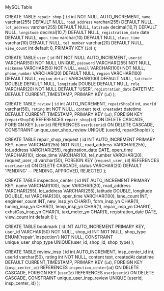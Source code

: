 MySQL Table

CREATE TABLE `repair_shop` (
  `id` int NOT NULL AUTO_INCREMENT,
  `name` varchar(255) DEFAULT NULL,
  `road_address` varchar(255) DEFAULT NULL,
  `lot_address` varchar(255) DEFAULT NULL,
  `latitude` decimal(10,7) DEFAULT NULL,
  `longitude` decimal(10,7) DEFAULT NULL,
  `registration_date` date DEFAULT NULL,
  `open_time` varchar(10) DEFAULT NULL,
  `close_time` varchar(10) DEFAULT NULL,
  `tel_number` varchar(20) DEFAULT NULL,
  `view_count` int default 0,
  PRIMARY KEY (`id`)
);

CREATE TABLE `user` (
`id` INT NOT NULL AUTO_INCREMENT,
`userid` VARCHAR(50) NOT NULL UNIQUE,
`password` VARCHAR(255) NOT NULL,
`nickname` VARCHAR(50) NOT NULL,
`email` VARCHAR(100) NOT NULL,
`phone_number` VARCHAR(20) DEFAULT NULL,
`region` VARCHAR(100) DEFAULT NULL,
`region_detail` VARCHAR(100) DEFAULT NULL,
`latitude` DOUBLE DEFAULT NULL,
`longitude` DOUBLE DEFAULT NULL,
`role` VARCHAR(20) NOT NULL DEFAULT 'USER',
`registration_date` DATETIME DEFAULT CURRENT_TIMESTAMP,
PRIMARY KEY (`id`)
);

CREATE TABLE `review` (
  `id` int AUTO_INCREMENT,
  `repairShopId` int,
  `userId` varchar(50),
  `rating` int NOT NULL,
  `content` text,
  `createdAt` datetime DEFAULT CURRENT_TIMESTAMP,
  PRIMARY KEY (`id`),
  FOREIGN KEY (`repairShopId`) REFERENCES `repair_shop`(`id`) ON DELETE CASCADE,
  FOREIGN KEY (`userId`) REFERENCES `user`(`userid`) ON DELETE CASCADE,
  CONSTRAINT unique_user_shop_review UNIQUE (userId, repairShopId)
);

CREATE TABLE repair_shop_request (
   id INT AUTO_INCREMENT PRIMARY KEY,
   name VARCHAR(255) NOT NULL,
   road_address VARCHAR(255),
   lot_address VARCHAR(255),
   registration_date DATE,
   open_time VARCHAR(10),
   close_time VARCHAR(10),
   tel_number VARCHAR(20),
   request_user_id varchar(50),
   FOREIGN KEY (`request_user_id`) REFERENCES `user`(`userid`) ON DELETE CASCADE,
   status VARCHAR(20) DEFAULT 'PENDING' -- PENDING, APPROVED, REJECTED
);

CREATE TABLE inspection_center (
    id INT AUTO_INCREMENT PRIMARY KEY,
    name VARCHAR(100),
    type VARCHAR(20),
    road_address VARCHAR(255),
    lot_address VARCHAR(255),
    latitude DOUBLE,
    longitude DOUBLE,
    tel VARCHAR(30),
    oper_time VARCHAR(100), 
    lane_count INT, 
    engineer_count INT, 
    new_insp_yn CHAR(1),
    fdrm_insp_yn CHAR(1), 
    tuning_insp_yn CHAR(1),
    temp_insp_yn CHAR(1), 
    repair_insp_yn CHAR(1),
    exhstGas_insp_yn CHAR(1),
    taxi_meter_yn CHAR(1), 
    registration_date DATE,
    view_count int default 0
);

CREATE TABLE bookmark (
    id INT AUTO_INCREMENT PRIMARY KEY,
    user_id VARCHAR(50) NOT NULL,
    shop_id INT NOT NULL,
    shop_type ENUM('repair','inspection') NOT NULL,
    CONSTRAINT unique_user_shop_type UNIQUE(user_id, shop_id, shop_type)
);

CREATE TABLE review_insp (
  id int AUTO_INCREMENT,
  insp_center_id int,
  userId varchar(50),
  rating int NOT NULL,
  content text,
  createdAt datetime DEFAULT CURRENT_TIMESTAMP,
  PRIMARY KEY (`id`),
  FOREIGN KEY (`insp_center_id`) REFERENCES `inspection_center`(`id`) ON DELETE CASCADE,
  FOREIGN KEY (`userId`) REFERENCES `user`(`userid`) ON DELETE CASCADE,
  CONSTRAINT unique_user_insp_review UNIQUE (userId, insp_center_id)
);
